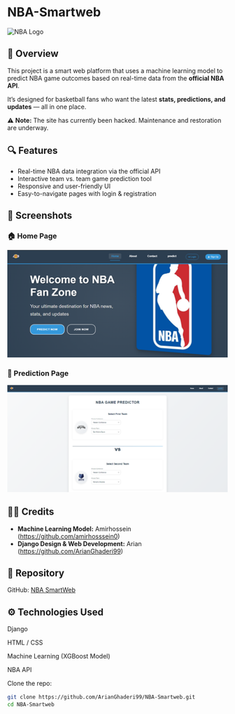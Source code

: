 # NBA-Smartweb



![NBA Logo](https://cdn.1min30.com/wp-content/uploads/2018/03/Couleur-logo-NBA.jpg)

## 🏀 Overview

This project is a smart web platform that uses a machine learning model to predict NBA game outcomes based on real-time data from the **official NBA API**.

It’s designed for basketball fans who want the latest **stats, predictions, and updates** — all in one place.

⚠️ **Note:** The site has currently been hacked. Maintenance and restoration are underway.

## 🔍 Features

- Real-time NBA data integration via the official API  
- Interactive team vs. team game prediction tool  
- Responsive and user-friendly UI  
- Easy-to-navigate pages with login & registration

## 📸 Screenshots

### 🏠 Home Page
![Home Page](https://github.com/ArianGhaderi99/NBA-Smartweb/blob/main/Image/home_nba.png)

### 🔮 Prediction Page
![Prediction Page](https://github.com/ArianGhaderi99/NBA-Smartweb/blob/main/Image/predict_nba.png)

## 👨‍💻 Credits

- **Machine Learning Model:** Amirhossein  (https://github.com/amirhosssein0)
- **Django Design & Web Development:** Arian (https://github.com/ArianGhaderi99)

## 📁 Repository

GitHub: [NBA SmartWeb](https://github.com/ArianGhaderi99/NBA-Smartweb)

## ⚙️ Technologies Used
Django

HTML / CSS

Machine Learning (XGBoost Model)

NBA API


Clone the repo:

```bash
git clone https://github.com/ArianGhaderi99/NBA-Smartweb.git
cd NBA-Smartweb
